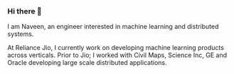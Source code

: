 ### Hi there 👋

I am Naveen, an engineer interested in machine learning and distributed systems.    

At Reliance Jio, I currently work on developing machine learning products across verticals. Prior to Jio; I worked with Civil Maps, Science Inc, GE and Oracle developing large scale distributed applications.    



<!--
**nav13n/nav13n** is a ✨ _special_ ✨ repository because its `README.md` (this file) appears on your GitHub profile.

Here are some ideas to get you started:

- 🔭 I’m currently working on ...
- 🌱 I’m currently learning ...
- 👯 I’m looking to collaborate on ...
- 🤔 I’m looking for help with ...
- 💬 Ask me about ...
- 📫 How to reach me: ...
- 😄 Pronouns: ...
- ⚡ Fun fact: ...
-->
